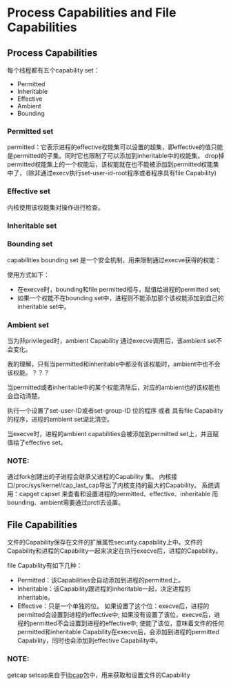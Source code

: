 # Process Capabilities and File Capabilities

## Process Capabilities

每个线程都有五个capability set：

* Permitted
* Inheritable
* Effective
* Ambient
* Bounding

### Permitted set

permitted：它表示进程的effective权能集可以设置的超集，即effective的值只能是permitted的子集。同时它也限制了可以添加到inheritable中的权能集。
drop掉permitted权能集上的一个权能后，该权能就在也不能被添加到permitted权能集中了，（除非通过execv执行set-user-id-root程序或者程序具有file Capability)

### Effective set

内核使用该权能集对操作进行检查。

### Inheritable set

### Bounding set

capabilities bounding set 是一个安全机制，用来限制通过execve获得的权能：

使用方式如下：

* 在execve时，bounding和file permitted相与，赋值给进程的permitted set;
* 如果一个权能不在bounding set中，进程则不能添加那个该权能添加到自己的inheritable set中。

### Ambient set

当为非privileged时，ambient Capability 通过execve调用后，该ambient set不会变化。

我的理解，只有当permitted和inheritable中都没有该权能时，ambient中也不会该权能。？？？

当permitted或者inheritable中的某个权能清除后，对应的ambient也的该权能也会自动清楚。

执行一个设置了set-user-ID或者set-group-ID 位的程序 或者 具有file Capability的程序，进程的ambient set湖北清空。

当execve时，进程的ambient capabilities会被添加到permitted set上，并且赋值给了effective set。


### NOTE:

通过fork创建出的子进程会继承父进程的Capability 集。
内核接口/proc/sys/kernel/cap_last_cap导出了内核支持的最大的Capability。
系统调用：capget capset 来查看和设置进程的permitted、effective、inheritable
而bounding、ambient需要通过prctl去设置。

## File Capabilities

文件的Capability保存在文件的扩展属性security.capability上中。文件的Capability和进程的Capability一起来决定在执行execve后，进程的Capability。

file Capability有如下几种：

* Permitted：该Capabilities会自动添加到进程的permitted上。
* Inheritable：该Capability跟进程的inheritable一起，决定进程的inheritable。
* Effective：只是一个单独的位。
  如果设置了这个位：execve后，进程的permitted会设置到进程的effective中;
  如果没有设置了该位，execve后，进程的permitted不会设置到进程的effective中;
  使能了该位，意味着文件的任何permitted和inheritable Capability在execve后，会添加到进程的permitted Capability，同时也会添加到effective Capability中。

### NOTE:

getcap setcap来自于[libcap](https://git.kernel.org/pub/scm/linux/kernel/git/morgan/libcap.git)包中，用来获取和设置文件的Capability
